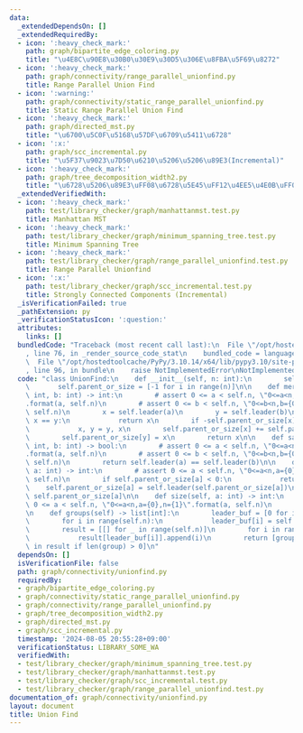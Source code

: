 ```yaml
---
data:
  _extendedDependsOn: []
  _extendedRequiredBy:
  - icon: ':heavy_check_mark:'
    path: graph/bipartite_edge_coloring.py
    title: "\u4E8C\u90E8\u30B0\u30E9\u30D5\u306E\u8FBA\u5F69\u8272"
  - icon: ':heavy_check_mark:'
    path: graph/connectivity/range_parallel_unionfind.py
    title: Range Parallel Union Find
  - icon: ':warning:'
    path: graph/connectivity/static_range_parallel_unionfind.py
    title: Static Range Parallel Union Find
  - icon: ':heavy_check_mark:'
    path: graph/directed_mst.py
    title: "\u6700\u5C0F\u5168\u57DF\u6709\u5411\u6728"
  - icon: ':x:'
    path: graph/scc_incremental.py
    title: "\u5F37\u9023\u7D50\u6210\u5206\u5206\u89E3(Incremental)"
  - icon: ':heavy_check_mark:'
    path: graph/tree_decomposition_width2.py
    title: "\u6728\u5206\u89E3\uFF08\u6728\u5E45\uFF12\u4EE5\u4E0B\uFF09"
  _extendedVerifiedWith:
  - icon: ':heavy_check_mark:'
    path: test/library_checker/graph/manhattanmst.test.py
    title: Manhattan MST
  - icon: ':heavy_check_mark:'
    path: test/library_checker/graph/minimum_spanning_tree.test.py
    title: Minimum Spanning Tree
  - icon: ':heavy_check_mark:'
    path: test/library_checker/graph/range_parallel_unionfind.test.py
    title: Range Parallel Unionfind
  - icon: ':x:'
    path: test/library_checker/graph/scc_incremental.test.py
    title: Strongly Connected Components (Incremental)
  _isVerificationFailed: true
  _pathExtension: py
  _verificationStatusIcon: ':question:'
  attributes:
    links: []
  bundledCode: "Traceback (most recent call last):\n  File \"/opt/hostedtoolcache/PyPy/3.10.14/x64/lib/pypy3.10/site-packages/onlinejudge_verify/documentation/build.py\"\
    , line 76, in _render_source_code_stat\n    bundled_code = language.bundle(\n\
    \  File \"/opt/hostedtoolcache/PyPy/3.10.14/x64/lib/pypy3.10/site-packages/onlinejudge_verify/languages/python.py\"\
    , line 96, in bundle\n    raise NotImplementedError\nNotImplementedError\n"
  code: "class UnionFind:\n    def __init__(self, n: int):\n        self.n = n\n \
    \       self.parent_or_size = [-1 for i in range(n)]\n\n    def merge(self, a:\
    \ int, b: int) -> int:\n        # assert 0 <= a < self.n, \"0<=a<n,a={0},n={1}\"\
    .format(a, self.n)\n        # assert 0 <= b < self.n, \"0<=b<n,b={0},n={1}\".format(b,\
    \ self.n)\n        x = self.leader(a)\n        y = self.leader(b)\n        if\
    \ x == y:\n            return x\n        if -self.parent_or_size[x] < -self.parent_or_size[y]:\n\
    \            x, y = y, x\n        self.parent_or_size[x] += self.parent_or_size[y]\n\
    \        self.parent_or_size[y] = x\n        return x\n\n    def same(self, a:\
    \ int, b: int) -> bool:\n        # assert 0 <= a < self.n, \"0<=a<n,a={0},n={1}\"\
    .format(a, self.n)\n        # assert 0 <= b < self.n, \"0<=b<n,b={0},n={1}\".format(b,\
    \ self.n)\n        return self.leader(a) == self.leader(b)\n\n    def leader(self,\
    \ a: int) -> int:\n        # assert 0 <= a < self.n, \"0<=a<n,a={0},n={1}\".format(a,\
    \ self.n)\n        if self.parent_or_size[a] < 0:\n            return a\n    \
    \    self.parent_or_size[a] = self.leader(self.parent_or_size[a])\n        return\
    \ self.parent_or_size[a]\n\n    def size(self, a: int) -> int:\n        # assert\
    \ 0 <= a < self.n, \"0<=a<n,a={0},n={1}\".format(a, self.n)\n        return -self.parent_or_size[self.leader(a)]\n\
    \n    def groups(self) -> list[int]:\n        leader_buf = [0 for i in range(self.n)]\n\
    \        for i in range(self.n):\n            leader_buf[i] = self.leader(i)\n\
    \        result = [[] for _ in range(self.n)]\n        for i in range(self.n):\n\
    \            result[leader_buf[i]].append(i)\n        return [group for group\
    \ in result if len(group) > 0]\n"
  dependsOn: []
  isVerificationFile: false
  path: graph/connectivity/unionfind.py
  requiredBy:
  - graph/bipartite_edge_coloring.py
  - graph/connectivity/static_range_parallel_unionfind.py
  - graph/connectivity/range_parallel_unionfind.py
  - graph/tree_decomposition_width2.py
  - graph/directed_mst.py
  - graph/scc_incremental.py
  timestamp: '2024-08-05 20:55:28+09:00'
  verificationStatus: LIBRARY_SOME_WA
  verifiedWith:
  - test/library_checker/graph/minimum_spanning_tree.test.py
  - test/library_checker/graph/manhattanmst.test.py
  - test/library_checker/graph/scc_incremental.test.py
  - test/library_checker/graph/range_parallel_unionfind.test.py
documentation_of: graph/connectivity/unionfind.py
layout: document
title: Union Find
---
```

